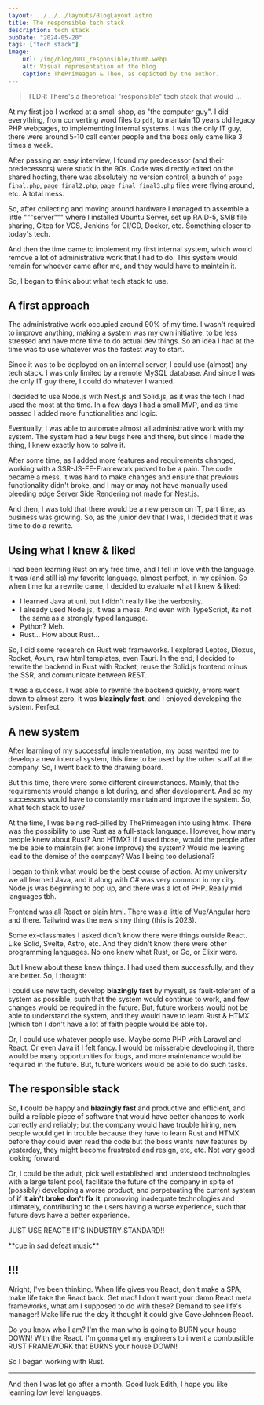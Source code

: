 ```yaml
---
layout: ../../../layouts/BlogLayout.astro
title: The responsible tech stack
description: tech stack
pubDate: "2024-05-20"
tags: ["tech stack"]
image: 
    url: /img/blog/001_responsible/thumb.webp
    alt: Visual representation of the blog
    caption: ThePrimeagen & Theo, as depicted by the author.
---
```


> TLDR: There's a theoretical "responsible" tech stack that would
> ...

At my first job I worked at a small shop, as "the computer guy". I did
everything, from converting word files to `pdf`, to mantain 10 years old
legacy PHP webpages, to implementing internal systems.
I was the only IT guy, there were around 5-10 call center people and
the boss only came like 3 times a week.

After passing an easy interview, I found my predecessor (and their
predecessors) were stuck in the 90s. Code was directly edited on the
shared hosting, there was absolutely no version control, a bunch of
`page final.php`, `page final2.php`, `page final final3.php` files were
flying around, etc. A total mess.

So, after collecting and moving around hardware I managed to assemble a
little """server""" where I installed Ubuntu Server, set up RAID-5,
SMB file sharing, Gitea for VCS, Jenkins for CI/CD, Docker, etc.
Something closer to today's tech.

And then the time came to implement my first internal system, which
would remove a lot of administrative work that I had to do. This system
would remain for whoever came after me, and they would have to maintain
it.

So, I began to think about what tech stack to use.


## A first approach

The administrative work occupied around 90% of my time. I wasn't required
to improve anything, making a system was my own initiative, to be less
stressed and have more time to do actual dev things. So an idea I had
at the time was to use whatever was the fastest way to start.

Since it was to be deployed on an internal server, I could use (almost)
any tech stack. I was only limited by a remote MySQL database. And since
I was the only IT guy there, I could do whatever I wanted.


I decided to use Node.js with Nest.js and Solid.js, as it was the
tech I had used the most at the time. In a few days I had a small MVP,
and as time passed I added more functionalities and logic.

Eventually, I was able to automate almost all administrative work with
my system. The system had a few bugs here and there, but since I made
the thing, I knew exactly how to solve it.

After some time, as I added more features and requirements changed,
working with a SSR-JS-FE-Framework proved to be a pain. The code
became a mess, it was hard to make changes and ensure that previous
functionality didn't broke, and I may or may not have manually used
bleeding edge Server Side Rendering not made for Nest.js.

And then, I was told that there would be a new person on IT, part time,
as business was growing. So, as the junior dev that I was, I decided
that it was time to do a rewrite.

## Using what I knew & liked

I had been learning Rust on my free time, and I fell in love with the
language. It was (and still is) my favorite language, almost perfect,
in my opinion. So when time for a rewrite came, I decided to evaluate
what I knew & liked:

- I learned Java at uni, but I didn't really like the verbosity.
- I already used Node.js, it was a mess. And even with TypeScript,
    its not the same as a strongly typed language.
- Python? Meh.
- Rust... How about Rust...

So, I did some research on Rust web frameworks. I explored Leptos,
Dioxus, Rocket, Axum, raw html templates, even Tauri. In the end, I
decided to rewrite the backend in Rust with Rocket, reuse the
Solid.js frontend minus the SSR, and communicate between REST.

It was a success. I was able to rewrite the backend quickly,
errors went down to almost zero, it was **blazingly fast**, and I
enjoyed developing the system. Perfect.


## A new system

After learning of my successful implementation, my boss wanted me
to develop a new internal system, this time to be used by the other
staff at the company. So, I went back to the drawing board.

But this time, there were some different circumstances. Mainly, that
the requirements would change a lot during, and after development.
And so my successors would have to constantly maintain and improve
the system. So, what tech stack to use?

At the time, I was being red-pilled by ThePrimeagen into using htmx.
There was the possibility to use Rust as a full-stack language.
However, how many people knew about Rust? And HTMX? If I used those,
would the people after me be able to maintain (let alone improve)
the system? Would me leaving lead to the demise of the company?
Was I being too delusional?

I began to think what would be the best course of action. At my
university we all learned Java, and it along with C# was very common
in my city. Node.js was beginning to pop up, and there was a lot
of PHP. Really mid languages tbh.

Frontend was all React or plain html. There was a little of Vue/Angular
here and there. Tailwind was the new shiny thing (this is 2023).

Some ex-classmates I asked didn't know there were things outside React.
Like Solid, Svelte, Astro, etc. And they didn't know there were other
programming languages. No one knew what Rust, or Go, or Elixir were.

But I knew about these knew things. I had used them successfully, and
they are better. So, I thought:

I could use new tech, develop **blazingly fast** by myself, as fault-tolerant
of a system as possible, such that the system would continue to work,
and few changes would be required in the future. But, future workers
would not be able to understand the system, and they would have to learn
Rust & HTMX (which tbh I don't have a lot of faith people would be able to).

Or, I could use whatever people use. Maybe some PHP with Laravel and React.
Or even Java if I felt fancy. I would be misserable developing it,
there would be many opportunities for bugs, and more maintenance would
be required in the future. But, future workers would be able to do such
tasks.


## The responsible stack

So, **I** could be happy and **blazingly fast** and productive and efficient,
and build a reliable piece of software that would have better chances to work
correctly and reliably;
but the company would have trouble hiring, new people would get in trouble
because they have to learn Rust and HTMX before they could even read the code but
the boss wants new features by yesterday, they might become frustrated and
resign, etc, etc. Not very good looking forward.

Or, I could be the adult, pick well established and understood technologies
with a large talent pool, facilitate the future of the company in spite of
(possibly) developing a worse product, and perpetuating the current system
of **if it ain't broke don't fix it**, promoving inadequate technologies
and ultimately, contributing to the users having a worse experience, such
that future devs have a better experience.

JUST USE REACT!! IT'S INDUSTRY STANDARD!!

[\*\*cue in sad defeat music\*\*](https://www.youtube.com/watch?v=XdofmoYcJNE)

## !!!

Alright, I've been thinking. When life gives you React, don't make a
SPA, make life take the React back. Get mad! I don't want your damn
React meta frameworks, what am I supposed to do with these?
Demand to see life's manager! Make life rue the day it thought it could
give ~~Cave Johnson~~ React.

Do you know who I am? I'm the man who is going to BURN your house DOWN! With the
React. I'm gonna get my engineers to invent a combustible RUST FRAMEWORK
that BURNS your house DOWN!

So I began working with Rust.

---

And then I was let go after a month. Good luck Edith, I hope you like learning low level languages.







